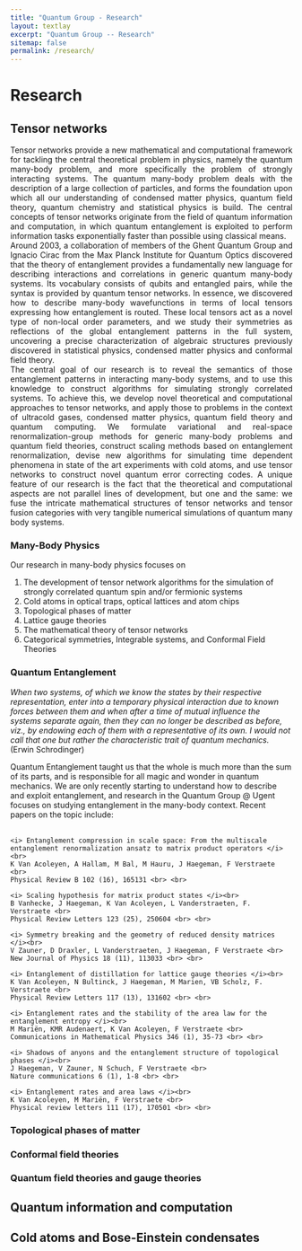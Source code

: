 ```yaml
---
title: "Quantum Group - Research"
layout: textlay
excerpt: "Quantum Group -- Research"
sitemap: false
permalink: /research/
---
```


# Research

## Tensor networks

<p style="text-align:justify">
Tensor networks provide a new mathematical and computational framework for tackling the central theoretical problem in physics, namely the quantum many-body problem, and more specifically the problem of strongly interacting systems.  The quantum many-body problem deals with the description of a large collection of particles, and forms the foundation upon which all our understanding of condensed matter physics, quantum field theory, quantum chemistry and statistical physics is build. The central concepts of tensor networks originate from the field of quantum information and computation, in which quantum entanglement is exploited to perform information tasks exponentially faster than possible using classical means.<br>
Around 2003, a collaboration of members of the Ghent Quantum Group and Ignacio Cirac from the Max Planck Institute for Quantum Optics discovered that the theory of entanglement provides a fundamentally new language for describing interactions and correlations in generic quantum many-body systems. Its vocabulary consists of qubits and entangled pairs, while the syntax is provided by quantum tensor networks. In essence, we discovered how to describe many-body wavefunctions in terms of local tensors expressing how entanglement is routed. These local tensors act as a novel type of non-local order parameters, and we study their symmetries as reflections of the global entanglement patterns in the full system, uncovering a precise characterization of algebraic structures previously discovered in statistical physics, condensed matter physics and conformal field theory.<br>
The central goal of our research is to reveal the semantics of those entanglement patterns in interacting many-body systems, and to use this knowledge to construct algorithms for simulating strongly correlated systems. To achieve this, we develop novel theoretical and computational approaches to tensor networks, and apply those to problems in the context of ultracold gases, condensed matter physics, quantum field theory and quantum computing. We  formulate variational and real-space renormalization-group methods for generic many-body problems and quantum field theories, construct scaling methods based on entanglement renormalization, devise new algorithms for simulating time dependent phenomena in state of the art experiments with cold atoms, and use tensor networks to construct novel quantum error correcting codes. A unique feature of our research is the fact that the theoretical and computational aspects are not parallel lines of development, but one and the same: we fuse the intricate mathematical structures of tensor networks and tensor fusion categories with very tangible numerical simulations of quantum many body systems.<br>
</p>


### Many-Body Physics


Our research in many-body physics focuses on <br>
1. The development of tensor network algorithms for the simulation of strongly correlated quantum spin and/or fermionic systems <br>
2. Cold atoms in optical traps, optical lattices and atom chips <br>
3. Topological phases of matter <br>
4. Lattice gauge theories <br> 
5. The mathematical theory of tensor networks <br> 
6. Categorical symmetries, Integrable systems, and Conformal Field Theories <br>


### Quantum Entanglement
<p style="text-align:justify">

<i> When two systems, of which we know the states by their respective representation, enter into a temporary physical interaction due to known forces between them and when after a time of mutual influence the systems separate again, then they can no longer be described as before, viz., by endowing each of them with a representative of its own. I would not call that one but rather the characteristic trait of quantum mechanics. </i> (Erwin Schrodinger) <br>

	
Quantum Entanglement taught us that the whole is much more than the sum of its parts, and is responsible for all magic and wonder in quantum mechanics. We are only recently starting to understand how to describe and exploit entanglement, and research in the Quantum Group @ Ugent focuses on studying entanglement in the many-body context.  Recent papers on the topic include:<br> <br>
	
	<i> Entanglement compression in scale space: From the multiscale entanglement renormalization ansatz to matrix product operators </i><br>
	K Van Acoleyen, A Hallam, M Bal, M Hauru, J Haegeman, F Verstraete <br>
	Physical Review B 102 (16), 165131 <br> <br>
	
	<i> Scaling hypothesis for matrix product states </i><br>
	B Vanhecke, J Haegeman, K Van Acoleyen, L Vanderstraeten, F. Verstraete <br>
	Physical Review Letters 123 (25), 250604 <br> <br>
	
	<i> Symmetry breaking and the geometry of reduced density matrices </i><br>
	V Zauner, D Draxler, L Vanderstraeten, J Haegeman, F Verstraete <br>
	New Journal of Physics 18 (11), 113033 <br> <br>
	
	<i> Entanglement of distillation for lattice gauge theories </i><br>
	K Van Acoleyen, N Bultinck, J Haegeman, M Marien, VB Scholz, F. Verstraete <br>
	Physical Review Letters 117 (13), 131602 <br> <br>
	
	<i> Entanglement rates and the stability of the area law for the entanglement entropy </i><br>
	M Mariën, KMR Audenaert, K Van Acoleyen, F Verstraete <br>
	Communications in Mathematical Physics 346 (1), 35-73 <br> <br>
	
	<i> Shadows of anyons and the entanglement structure of topological phases </i><br>
	J Haegeman, V Zauner, N Schuch, F Verstraete <br>
	Nature communications 6 (1), 1-8 <br> <br>
	
	<i> Entanglement rates and area laws </i><br>
	K Van Acoleyen, M Mariën, F Verstraete <br>
	Physical review letters 111 (17), 170501 <br> <br>
	 
	
</p>

### Topological phases of matter

### Conformal field theories

### Quantum field theories and gauge theories

## Quantum information and computation

## Cold atoms and Bose-Einstein condensates

<script type="text/javascript" async src="https://cdn.mathjax.org/mathjax/latest/MathJax.js?config=TeX-MML-AM_CHTML">
</script>
